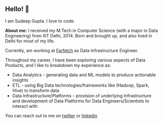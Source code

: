 ## Hello! 👋

I am Sudeep Gupta. I love to code.

**About me:** I received my M.Tech in Computer Science (with a major in Data Engineering) from IIIT Delhi, 2014. Born and brought up, and also lived in Delhi for most of my life.

Currently, am working at [Farfetch](https://www.farfetch.com) as Data Infrastructure Engineer.

Throughout my career, I have been exploring various aspects of Data Products, and I like to breakdown my experience as:

- Data Analytics - generating data and ML models to produce actionable insights
- ETL - using Big Data technologies/frameworks like (Hadoop, Spark, Hive) to transform data 
- Data Infrastructure/Platforms - provision of underlying Infrastructure and development of Data Platforms for Data Engineers/Scientists to interact with

You can reach out to me on [twitter](https://twitter.com/sudeepgupta90) or [linkedin](https://www.linkedin.com/in/sudeepgupta90/)
